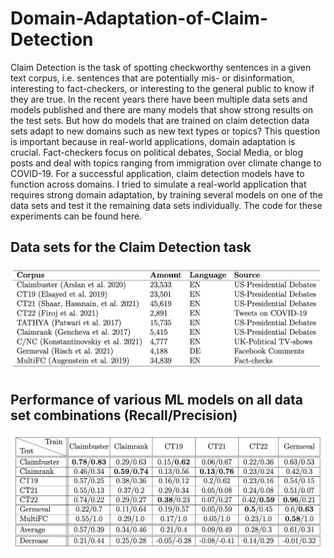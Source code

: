 # Domain-Adaptation-of-Claim-Detection
Claim Detection is the task of spotting checkworthy sentences in a given text corpus, i.e. sentences that are potentially mis- or disinformation, interesting to fact-checkers, or interesting to the general public to know if they are true. In the recent years there have been multiple data sets and models published and there are many models that show strong results on the test sets. But how do models that are trained on claim detection data sets adapt to new domains such as new text types or topics? This question is important because in real-world applications, domain adaptation is crucial. Fact-checkers focus on political debates, Social Media, or blog posts and deal with topics ranging from immigration over climate change to COVID-19. For a successful application, claim detection models have to function across domains. I tried to simulate a real-world application that requires strong domain adaptation, by training several models on one of the data sets and test it the remaining data sets individually. The code for these experiments can be found here.

## Data sets for the Claim Detection task
![alt text](https://github.com/SamiNenno/Domain-Adaptation-of-Claim-Detection/blob/main/Datasets.png)

## Performance of various ML models on all data set combinations (Recall/Precision)
![alt text](https://github.com/SamiNenno/Domain-Adaptation-of-Claim-Detection/blob/main/Performance.png)
